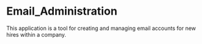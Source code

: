 # Email_Administration
This application is a tool for creating and managing email accounts for new hires within a company.
